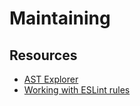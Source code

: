 # Maintaining

## Resources

- [AST Explorer](http://astexplorer.net)
- [Working with ESLint rules](http://eslint.org/docs/developer-guide/working-with-rules)
